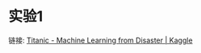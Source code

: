 # 实验1

链接: [Titanic - Machine Learning from Disaster | Kaggle](https://www.kaggle.com/c/titanic/data)

